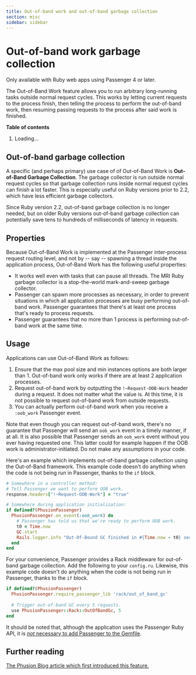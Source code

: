 ```yaml
---
title: Out-of-band work and out-of-band garbage collection
section: misc
sidebar: sidebar
---
```

# Out-of-band work garbage collection

<div class="note">Only available with Ruby web apps using Passenger 4 or later.</div>

The Out-of-Band Work feature allows you to run arbitrary long-running tasks outside normal request cycles. This works by letting current requests to the process finish, then telling the process to perform the out-of-band work, then resuming passing requests to the process after said work is finished.

**Table of contents**

<ol class="toc-container"><li>Loading...</li></ol>

## Out-of-band garbage collection

A specific (and perhaps primary) use case of of Out-of-Band Work is **Out-of-Band Garbage Collection**. The garbage collector is run outside normal request cycles so that garbage collection runs inside normal request cycles can finish a lot faster. This is especially useful on Ruby versions prior to 2.2, which have less efficient garbage collectors.

Since Ruby version 2.2, out-of-band garbage collection is no longer needed, but on older Ruby versions out-of-band garbage collection can potentially save tens to hundreds of milliseconds of latency in requests.

## Properties

Because Out-of-Band Work is implemented at the Passenger inter-process request routing level, and not by -- say -- spawning a thread inside the application process, Out-of-Band Work has the following useful properties:

 * It works well even with tasks that can pause all threads. The MRI Ruby garbage collector is a stop-the-world mark-and-sweep garbage collector.
 * Passenger can spawn more processes as necessary, in order to prevent situations in which all application processes are busy performing out-of-band work. Passenger guarantees that there's at least one process that's ready to process requests.
 * Passenger guarantees that no more than 1 process is performing out-of-band work at the same time.

## Usage

Applications can use Out-of-Band Work as follows:

 1. Ensure that the max pool size and min instances options are both larger than 1. Out-of-band work only works if there are at least 2 application processes.
 2. Request out-of-band work by outputting the `!~Request-OOB-Work` header during a request. It does not matter what the value is. At this time, it is not possible to request out-of-band work from outside requests.
 3. You can actually perform out-of-band work when you receive a `:oob_work` Passenger event.

Note that even though you can request out-of-band work, there's no guarantee that Passenger will send an `oob_work` event in a timely manner, if at all. It is also possible that Passenger sends an `oob_work` event without you ever having requested one. This latter could for example happen if the OOB work is administrator-initiated. Do not make any assumptions in your code.

Here's an example which implements out-of-band garbage collection using the Out-of-Band framework. This example code doesn't do anything when the code is not being run in Passenger, thanks to the `if` block.

~~~ruby
# Somewhere in a controller method:
# Tell Passenger we want to perform OOB work.
response.headers["!~Request-OOB-Work"] = "true"

# Somewhere during application initialization:
if defined?(PhusionPassenger)
  PhusionPassenger.on_event(:oob_work) do
    # Passenger has told us that we're ready to perform OOB work.
    t0 = Time.now
    GC.start
    Rails.logger.info "Out-Of-Bound GC finished in #{Time.now - t0} sec"
  end
end
~~~

For your convenience, Passenger provides a Rack middleware for out-of-band garbage collection. Add the following to your `config.ru`. Likewise, this example code doesn't do anything when the code is not being run in Passenger, thanks to the `if` block.

~~~ruby
if defined?(PhusionPassenger)
  PhusionPassenger.require_passenger_lib 'rack/out_of_band_gc'
  
  # Trigger out-of-band GC every 5 requests.
  use PhusionPassenger::Rack::OutOfBandGc, 5
end
~~~

It should be noted that, although the application uses the Passenger Ruby API, it is [*not* necessary to add Passenger to the Gemfile](../indepth/bundler.html#does-passenger-itself-need-to-be-added-to-the-gemfile).

## Further reading

[The Phusion Blog article which first introduced this feature.](http://old.blog.phusion.nl/2013/01/22/phusion-passenger-4-technology-preview-out-of-band-work/)
